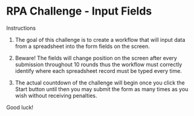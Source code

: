 # RPA Challenge - Input Fields

Instructions

1. The goal of this challenge is to create a workflow that will input data from a spreadsheet into the form fields on the screen.

2. Beware! The fields will change position on the screen after every submission throughout 10 rounds thus the workflow must correctly identify where each spreadsheet record must be typed every time.

3. The actual countdown of the challenge will begin once you click the Start button until then you may submit the form as many times as you wish without receiving penalties.

Good luck!
